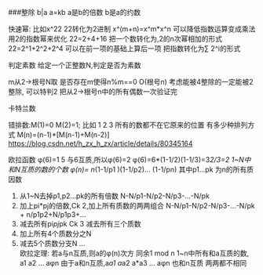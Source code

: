 
###整除
b|a   a=kb
a是b的倍数
b是a的约数

快速幂:
比如x^22
22转化为2进制
x^(m+n)=x^m*x^n  可以降低指数运算变成乘法
用2的指数幂来优化
22=2+4+16
把一个数转化为,2的n次幂相加的形式
22=2^1+2^2+2^4
可以在前一项的基础上算后一项
把指数转化为∑ 2^i的形式

判定素数
给定一个正整数N,判定是否为素数

m从2->根号N取 是否存在m使得n%m==0
O(根号n)
考虑能被4整除的一定能被2整除,
可以特判2
把从2->根号n中的所有偶数一次验证完
 
卡特兰数

错排数:M(1)=0
M(2)=1;
比如 1 2 3 所有的数都不在它原来的位置
有多少种排列方式
M(n)=(n-1)*[M(n-1)+M(n-2)]
https://blog.csdn.net/h_zx_h_zx/article/details/80345164

欧拉函数
  φ(6)=1 5 与6互质,所以φ(6)=2
  φ(6)=6*(1-1/2)(1-1/3)=3*2/3=2
  1~N中和N互质的数的个数
  φ(n)= n*(1-1/p1 )(1-1/p2)... (1-1/pn)
  其中p1...pk 为n的所有质因数
 1. 从1~N去掉p1,p2...pk的所有倍数
  N-N/p1-N/p2-N/p3-...-N/pk
 2. 加上pi*pj的倍数,Ck 2,加上所有质数的两两组合
  N-N/p1-N/p2-N/p3-...-N/pk  +  n/p1p2+N/p1p3+...
 3. 减去所有pi*pj*pk Ck 3 减去所有三个质数
 4. 加上所有4个质数分之N
 5. 减去5个质数分支N
 ...    
 欧拉定理:
 若a与n互质,则a的φ(n)次方 同余1 mod n
 1~n中所有和a互质的数, a1 a2 ... aφn
 由于a和n互质,a*a1 a*a2 a*a3 ... aφn 也和n互质
 两两都不相同